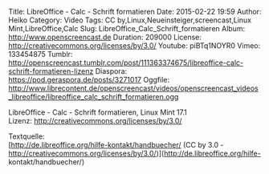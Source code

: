 Title: LibreOffice - Calc - Schrift formatieren
Date: 2015-02-22 19:59
Author: Heiko
Category: Video
Tags: CC by,Linux,Neueinsteiger,screencast,Linux Mint,LibreOffice,Calc
Slug: LibreOffice_Calc_Schrift_formatieren
Album: http://www.openscreencast.de
Duration: 209000
License: http://creativecommons.org/licenses/by/3.0/
Youtube: piBTq1NOYR0
Vimeo: 133454875
Tumblr: http://openscreencast.tumblr.com/post/111363374675/libreoffice-calc-schrift-formatieren-lizenz
Diaspora: https://pod.geraspora.de/posts/3271017
Oggfile: http://www.librecontent.de/openscreencast/videos/openscreencast_videos_libreoffice/libreoffice_calc_schrift_formatieren.ogg

LibreOffice - Calc - Schrift formatieren, Linux Mint 17.1  
Lizenz: <http://creativecommons.org/licenses/by/3.0/>  
  
Textquelle:  
[http://de.libreoffice.org/hilfe-kontakt/handbuecher/ (CC by 3.0 -
http://creativecommons.org/licenses/by/3.0/)](http://de.libreoffice.org/hilfe-
kontakt/handbuecher/)

